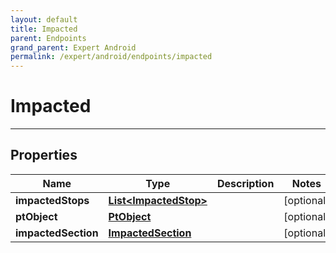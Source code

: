 ```yaml
---
layout: default
title: Impacted
parent: Endpoints
grand_parent: Expert Android
permalink: /expert/android/endpoints/impacted
---
```


# Impacted

---

## Properties

| Name | Type | Description | Notes
| ------------ | ------------- | ------------- | -------------
**impactedStops** | [**List&lt;ImpactedStop&gt;**](/navitia_sdk_docs/expert/android/endpoints/impacted_stop) |  |  [optional]
**ptObject** | [**PtObject**](/navitia_sdk_docs/expert/android/endpoints/pt_object) |  |  [optional]
**impactedSection** | [**ImpactedSection**](/navitia_sdk_docs/expert/android/endpoints/impacted_section) |  |  [optional]



